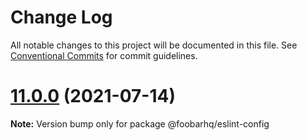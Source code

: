 # Change Log

All notable changes to this project will be documented in this file.
See [Conventional Commits](https://conventionalcommits.org) for commit guidelines.

# [11.0.0](https://github.com/foobarhq/eslint-config-foobarhq/compare/v11.0.0-alpha.3...v11.0.0) (2021-07-14)

**Note:** Version bump only for package @foobarhq/eslint-config
